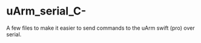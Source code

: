 # uArm_serial_C-
A few files to make it easier to send commands to the uArm swift (pro) over serial.
